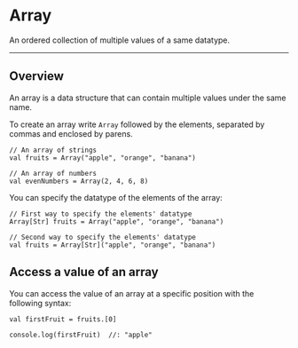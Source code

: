 # Array

An ordered collection of multiple values of a same datatype.

---

## Overview

An array is a data structure that can contain multiple values under the same name.

To create an array write `Array` followed by the elements, separated by commas and enclosed by parens.

```misti
// An array of strings
val fruits = Array("apple", "orange", "banana")

// An array of numbers
val evenNumbers = Array(2, 4, 6, 8)
```

You can specify the datatype of the elements of the array:

```misti
// First way to specify the elements' datatype
Array[Str] fruits = Array("apple", "orange", "banana")

// Second way to specify the elements' datatype
val fruits = Array[Str]("apple", "orange", "banana")
```

## Access a value of an array

You can access the value of an array at a specific position with the following syntax:

```misti
val firstFruit = fruits.[0]

console.log(firstFruit)  //: "apple"
```

